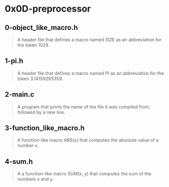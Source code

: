 # 0x0D-preprocessor
## 0-object_like_macro.h
> A header file that defines a macro named SIZE as an abbreviation for the token 1024.
## 1-pi.h
> A header file that defines a macro named PI as an abbreviation for the token 3.14159265359.
## 2-main.c
> A program that prints the name of the file it was compiled from, followed by a new line.
## 3-function_like_macro.h
> A function-like macro ABS(x) that computes the absolute value of a number x.
## 4-sum.h
> A a function-like macro SUM(x, y) that computes the sum of the numbers x and y.
